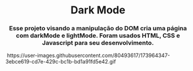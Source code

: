 <h1 align=center> Dark Mode </h1>

<h3 align=center> Esse projeto visando a manipulação do DOM cria uma página com darkMode e lightMode. Foram usados HTML, CSS e Javascript para seu desenvolvimento. </h3>

<img align=center>
https://user-images.githubusercontent.com/80493617/173964347-3ebce619-cd7e-429c-bc1b-bd1a91fd5e42.gif
</img>
